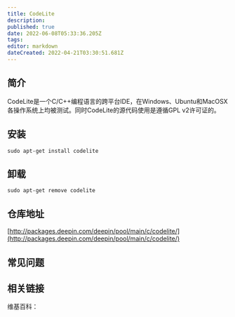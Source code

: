 ```yaml
---
title: CodeLite
description: 
published: true
date: 2022-06-08T05:33:36.205Z
tags: 
editor: markdown
dateCreated: 2022-04-21T03:30:51.681Z
---
```


## 简介

CodeLite是一个C/C++编程语言的跨平台IDE，在Windows、Ubuntu和MacOSX各操作系统上均被测试。同时CodeLite的源代码使用是遵循GPL v2许可证的。

## 安装

`sudo apt-get install codelite`

## 卸载

`sudo apt-get remove codelite`

## 仓库地址

[http://packages.deepin.com/deepin/pool/main/c/codelite/](http://packages.deepin.com/deepin/pool/main/c/codelite/)

## 常见问题

## 相关链接

维基百科：
